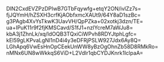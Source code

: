 DlN2CxdEVZPzDPIwB7GTbFqywfg+etqY2ON/ivlZz7s=
fjJQYmH/hZSXH3crfKjAObfxmcXAUt9/64Y8aD1szBc=
g3PAgb4XvYsTkwK3UavVH/QpPZka+02xotkj3dzn/TE=
ua+IPuK11r9f2fjKMSCavd/S1fJ1+nzlYcreM7aWJu8=
kbA3j1ZhnLk/xq/ldOQB3TQxiCiWPvh8RDYJtphLgfc=
kEl59gLKPvaLgNI1nD4i4y3eDFRjPSLW927Jdx6Ay8Q=
LGhApq6VwEsHnOpCEekUnWW8yBzOgOhnZb58D8RMkRo=
nMNx6UN8wWkkqS6ViD+L2Vdlr1qbCYDJKnrk1lclpaA=
